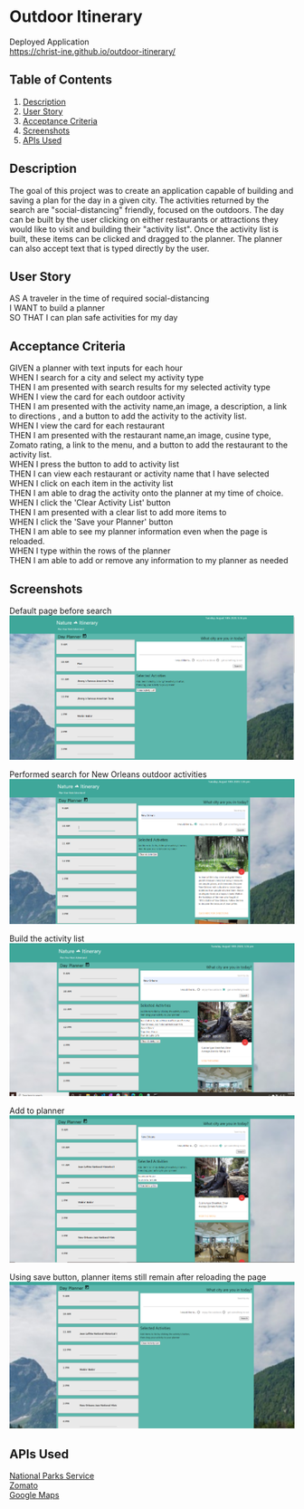 # Outdoor Itinerary
Deployed Application  
https://christ-ine.github.io/outdoor-itinerary/
 

## Table of Contents
1. [Description](#description)
2. [User Story](#user-story)
3. [Acceptance Criteria](#acceptance-criteria)
4. [Screenshots](#screenshots)
5. [APIs Used](#apis-used)

## Description
The goal of this project was to create an application capable of building and saving a plan for the day in a given city. The activities returned by the search are "social-distancing" friendly, focused on the outdoors. The day can be built by the user clicking on either restaurants or attractions they would like to visit and building their "activity list". Once the activity list is built, these items can be clicked and dragged to the planner. The planner can also accept text that is typed directly by the user.
## User Story

AS A traveler in the time of required social-distancing  
I WANT to build a planner   
SO THAT I can plan safe activities for my day  

## Acceptance Criteria

GIVEN a planner with text inputs for each hour  
WHEN I search for a city and select my activity type  
THEN I am presented with search results for my selected activity type  
WHEN I view the card for each outdoor activity  
THEN I am presented with the activity name,an image, a description, a link to directions , and a button to add the activity to the activity list.  
WHEN I view the card for each restaurant  
THEN I am presented with the restaurant name,an image, cusine type, Zomato rating, a link to the menu, and a button to add the restaurant to the activity list.  
WHEN I press the button to add to activity list  
THEN I can view each restaurant or activity name that I have selected  
WHEN I click on each item in the activity list  
THEN I am able to drag the activity onto the planner at my time of choice.  
WHEN I click the 'Clear Activity List' button  
THEN I am presented with a clear list to add more items to  
WHEN I click the 'Save your Planner' button  
THEN I am able to see my planner information even when the page is reloaded.  
WHEN I type within the rows of the planner  
THEN I am able to add or remove any information to my planner as needed  

## Screenshots


Default page before search
![Screenshot 1](https://github.com/christ-ine/outdoor-itinerary/blob/master/screenshot1.PNG)  


Performed search for New Orleans outdoor activities
![Screenshot 2](https://github.com/christ-ine/outdoor-itinerary/blob/master/screenshot2.PNG)  

Build the activity list
![Screenshot 3](https://github.com/christ-ine/outdoor-itinerary/blob/master/screenshot3.PNG)  

Add to planner
![Screenshot 4](https://github.com/christ-ine/outdoor-itinerary/blob/master/screenshot4.PNG) 

Using save button, planner items still remain after reloading the page
![Screenshot 5](https://github.com/christ-ine/outdoor-itinerary/blob/master/screenshot5.PNG) 



## APIs Used
[National Parks Service](https://www.nps.gov/subjects/digital/nps-data-api.htm)  
[Zomato](https://developers.zomato.com/api#headline1)  
[Google Maps](https://developers.google.com/maps/documentation)
